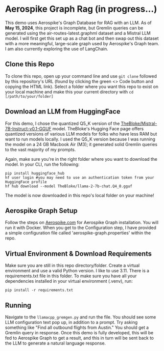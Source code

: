 # Aerospike Graph Rag (in progress...)
This demo uses Aerospike's Graph Database for RAG with an LLM. 
As of **May 15, 2024**, this project is incomplete, but Gremlin queries can be generated using the air-routes-latest.graphml dataset and a Mistral LLM model. I will first get this set up as a chat bot and then swap out this dataset with a more meaningful, large-scale graph used by Aerospike's Graph team. I am also currently exploring the use of LangChain.

## Clone this Repo
To clone this repo, open up your command line and use `git clone` followed by this repository's URL (found by clicking the green <> Code button and copying the HTML link). Select a folder where you want this repo to exist on your local machine and make this your current directory with `cd [/path/to/your/folder]`

## Download an LLM from HuggingFace
For this demo, I chose the quantized Q5_K version of the [TheBloke/Mistral-7B-Instruct-v0.1-GGUF](https://huggingface.co/TheBloke/Mistral-7B-Instruct-v0.1-GGUF) model. TheBloke's Hugging Face page offers quantized versions of various LLM models for folks who have less RAM but want to run models locally. I used the Q5_K version because I was running the model on a 24 GB Macbook Air (M3); it generated solid Gremlin queries to the vast majority of my prompts.

Again, make sure you're in the right folder where you want to download the model. 
In your CLI, run the following: 
```
pip install huggingface_hub
hf user login #you may need to use an authentication token from your HuggingFace profile
hf hub download --model TheBloke/llama-2-7b-chat.Q4_0.gguf
```
The model is now downloaded in this repo's local folder on your machine!

## Aerospike Graph Setup 
Follow the steps on [Aerospike.com](https://aerospike.com/docs/graph/getting-started/installation) for Aerospike Graph installation. You will run it with Docker. When you get to the Configuration step, I have provided a simple configuration file called 'aerospike-graph.properties' within the repo. 

## Virtual Environment & Download Requirements
Make sure you are still in this repo directory/folder. Create a virtual environment and use a valid Python version. 
I like to use 3.11. There is a requirements.txt file in this folder. To make sure you have all your dependencies installed in your virtual environment (.venv), run:
```
pip install -r requirements.txt

```

## Running
Navigate to the `llamacpp_gremgen.py` and run the file. You should see some LLM configuration text pop up, in addition to a prompt. Try asking something like "Find all outbound flights from Austin." You should get a Gremlin query in response. Once this demo is fully developed, this will be fed to Aerospike Graph to get a result, and this in turn will be sent back to the LLM to generate a natural language response.









